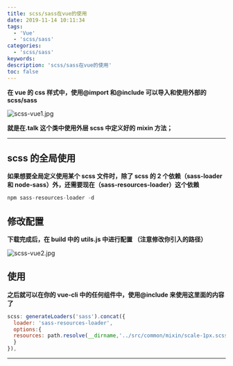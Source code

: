 ```yaml
---
title: scss/sass在vue的使用
date: 2019-11-14 10:11:34
tags:
  - 'Vue'
  - 'scss/sass'
categories:
  - 'scss/sass'
keywords:
description: 'scss/sass在vue的使用'
toc: false
---
```


**在 vue 的 css 样式中，使用@import 和@include 可以导入和使用外部的 scss/sass**

![scss-vue1.jpg](https://i.loli.net/2019/11/15/mIxsbB9oE7WD4lt.jpg)

**就是在.talk 这个类中使用外层 scss 中定义好的 mixin 方法；**

---

## scss 的全局使用

**如果想要全局定义使用某个 scss 文件时，除了 scss 的 2 个依赖（sass-loader 和 node-sass）外，还需要现在（sass-resources-loader）这个依赖**

```js
npm sass-resources-loader -d
```

## 修改配置

**下载完成后，在 build 中的 utils.js 中进行配置 （注意修改你引入的路径）**

![scss-vue2.jpg](https://i.loli.net/2019/11/15/EgrdA8wJue5pUn1.jpg)

## 使用

**之后就可以在你的 vue-cli 中的任何组件中，使用@include 来使用这里面的内容了**

```js
scss: generateLoaders('sass').concat({
  loader: 'sass-resources-loader',
  options:{
  resources: path.resolve(__dirname,'../src/common/mixin/scale-1px.scss')
  }
}),
```

---
